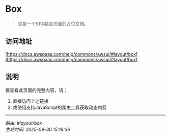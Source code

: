 # Box

> 这是一个SPA路由页面的占位文档。

## 访问地址

[https://docs.awspaas.com/help/commons/awsui/#layout/box](https://docs.awspaas.com/help/commons/awsui/#layout/box)

## 说明

要查看此页面的完整内容，请：

1. 直接访问上述链接
2. 或使用支持JavaScript的爬虫工具获取动态内容

---

*路由: #layout/box*  
*生成时间: 2025-09-30 15:16:36*
